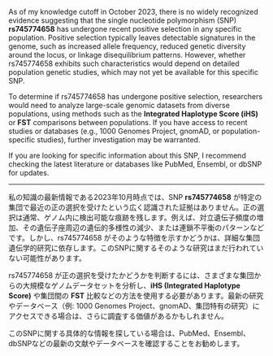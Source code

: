 As of my knowledge cutoff in October 2023, there is no widely recognized evidence suggesting that the single nucleotide polymorphism (SNP) **rs745774658** has undergone recent positive selection in any specific population. Positive selection typically leaves detectable signatures in the genome, such as increased allele frequency, reduced genetic diversity around the locus, or linkage disequilibrium patterns. However, whether rs745774658 exhibits such characteristics would depend on detailed population genetic studies, which may not yet be available for this specific SNP.

To determine if rs745774658 has undergone positive selection, researchers would need to analyze large-scale genomic datasets from diverse populations, using methods such as the **Integrated Haplotype Score (iHS)** or **FST** comparisons between populations. If you have access to recent studies or databases (e.g., 1000 Genomes Project, gnomAD, or population-specific studies), further investigation may be warranted.

If you are looking for specific information about this SNP, I recommend checking the latest literature or databases like PubMed, Ensembl, or dbSNP for updates.

---

私の知識の最新情報である2023年10月時点では、SNP **rs745774658** が特定の集団で最近の正の選択を受けたという広く認識された証拠はありません。正の選択は通常、ゲノム内に検出可能な痕跡を残します。例えば、対立遺伝子頻度の増加、その遺伝子座周辺の遺伝的多様性の減少、または連鎖不平衡のパターンなどです。しかし、rs745774658 がそのような特徴を示すかどうかは、詳細な集団遺伝学的研究に依存します。このSNPに関するそのような研究はまだ行われていない可能性があります。

rs745774658 が正の選択を受けたかどうかを判断するには、さまざまな集団からの大規模なゲノムデータセットを分析し、**iHS (Integrated Haplotype Score)** や集団間の **FST** 比較などの方法を使用する必要があります。最新の研究やデータベース（例: 1000 Genomes Project、gnomAD、集団特有の研究）にアクセスできる場合は、さらに調査する価値があるかもしれません。

このSNPに関する具体的な情報を探している場合は、PubMed、Ensembl、dbSNPなどの最新の文献やデータベースを確認することをお勧めします。